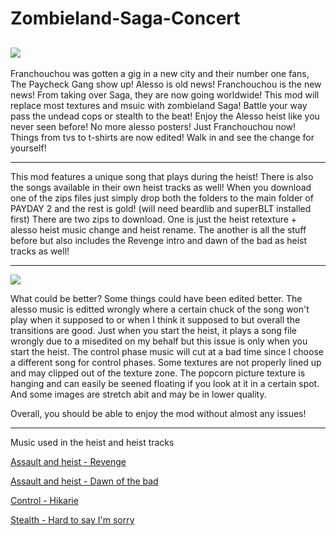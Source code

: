 # Zombieland-Saga-Concert

![](https://d9u7mg5dz9s9d.cloudfront.net/553356/uploads/904e0a60-44ac-11ec-bc75-795215af2b1a_1200_630.jpeg)
-----

Franchouchou was gotten a gig in a new city and their number one fans, The Paycheck Gang show up! 
Alesso is old news! Franchouchou is the new news! From taking over Saga, they are now going worldwide!
This mod will replace most textures and msuic with zombieland Saga! Battle your way pass the undead cops or stealth to the beat!
Enjoy the Alesso heist like you never seen before! No more alesso posters! Just Franchouchou now! Things from tvs to t-shirts are now edited! 
Walk in and see the change for yourself!

-----

This mod features a unique song that plays during the heist! 
There is also the songs available in their own heist tracks as well! When you download one of the zips files just simply drop both the folders to the main folder of PAYDAY 2 and the rest is gold! (will need beardlib and superBLT installed first)
There are two zips to download. One is just the heist retexture + alesso heist music change and heist rename. 
The another is all the stuff before but also includes the Revenge intro and dawn of the bad as heist tracks as well!



-----


![](https://i0.wp.com/nyc3.digitaloceanspaces.com/blog-media-cloud/2021/04/Zombieland-Saga-S2-Ep-1-Img-01.png?ssl=1/)

What could be better? Some things could have been edited better. 
The alesso music is editted wrongly where a certain chuck of the song won't play when it supposed to or when I think it supposed to but overall the transitions are good. Just when you start the heist, it plays a song file wrongly due to a misedited on my behalf but this issue is only when you start the heist. The control phase music will cut at a bad time since I choose a different song for control phases. 
Some textures are not properly lined up and may clipped out of the texture zone. The popcorn picture texture is hanging and can easily be seened floating if you look at it in a certain spot. And some images are stretch abit and may be in lower quality.

Overall, you should be able to enjoy the mod without almost any issues!





-----



Music used in the heist and heist tracks

[Assault and heist - Revenge](https://music.youtube.com/watch?v=tYSDYQxu630&feature=share)

[Assault and heist - Dawn of the bad](https://music.youtube.com/watch?v=Rkxiq8sgBII&feature=share)

[Control - Hikarie](https://music.youtube.com/watch?v=ZfZ45V8EwyM&feature=share)

[Stealth - Hard to say I'm sorry](https://music.youtube.com/watch?v=O8gNq0Yn590&feature=share)
